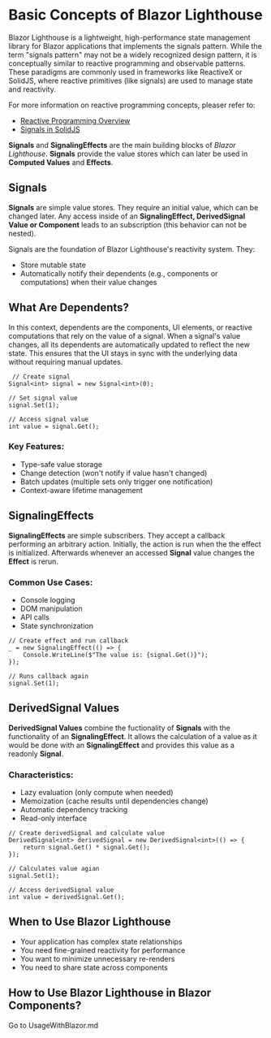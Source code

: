 # Basic Concepts of Blazor Lighthouse
Blazor Lighthouse is a lightweight, high-performance state management library for Blazor applications that implements the signals pattern. While the term "signals pattern" may not be a widely recognized design pattern, it is conceptually similar to reactive programming and observable patterns. These paradigms are commonly used in frameworks like ReactiveX or SolidJS, where reactive primitives (like signals) are used to manage state and reactivity.

For more information on reactive programming concepts, pleaser refer to:
- [Reactive Programming Overview](https://en.wikipedia.org/wiki/Reactive_programming)
- [Signals in SolidJS](https://www.solidjs.com/docs/latest#signals)

**Signals** and **SignalingEffects** are the main building blocks of *Blazor Lighthouse*. **Signals** provide the value stores which can later be used in **Computed Values** and **Effects**.

## Signals
**Signals** are simple value stores. They require an initial value, which can be changed later. Any access inside of an **SignalingEffect, DerivedSignal Value or Component** leads to an subscription (this behavior can not be nested).

Signals are the foundation of Blazor Lighthouse's reactivity system. They:
- Store mutable state
- Automatically notify their dependents (e.g., components or computations) when their value changes

## What Are Dependents?
In this context, dependents are the components, UI elements, or reactive computations that rely on the value of a signal. When a signal's value changes, all its dependents are automatically updated to reflect the new state. This ensures that the UI stays in sync with the underlying data without requiring manual updates.

```
 // Create signal
Signal<int> signal = new Signal<int>(0);

// Set signal value
signal.Set(1);

// Access signal value
int value = signal.Get();
```

### Key Features:
- Type-safe value storage
- Change detection (won't notify if value hasn't changed)
- Batch updates (multiple sets only trigger one notification)
- Context-aware lifetime management

## SignalingEffects
**SignalingEffects** are simple subscribers. They accept a callback performing an arbitrary action. Initially, the action is run when the the effect is initialized. Afterwards whenever an accessed **Signal** value changes the **Effect** is rerun.

### Common Use Cases:
- Console logging
- DOM manipulation
- API calls
- State synchronization

```
// Create effect and run callback
_ = new SignalingEffect(() => {
    Console.WriteLine($"The value is: {signal.Get()}");
});

// Runs callback again
signal.Set(1);
```

## DerivedSignal Values
**DerivedSignal Values** combine the fuctionality of **Signals** with the functionality of an **SignalingEffect**. It allows the calculation of a value as it would be done with an **SignalingEffect** and provides this value as a readonly **Signal**.

### Characteristics:
- Lazy evaluation (only compute when needed)
- Memoization (cache results until dependencies change)
- Automatic dependency tracking
- Read-only interface

```
// Create derivedSignal and calculate value
DerivedSignal<int> derivedSignal = new DerivedSignal<int>(() => {
    return signal.Get() * signal.Get();
});

// Calculates value agian
signal.Set(1);

// Access derivedSignal value
int value = derivedSignal.Get();
```

## When to Use Blazor Lighthouse
- Your application has complex state relationships
- You need fine-grained reactivity for performance
- You want to minimize unnecessary re-renders
- You need to share state across components

## How to Use Blazor Lighthouse in Blazor Components?
Go to UsageWithBlazor.md
